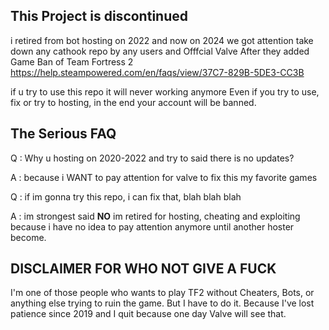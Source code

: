 ## This Project is discontinued

i retired from bot hosting on 2022
and now on 2024 we got attention take down any cathook repo by any users and Offfcial Valve After they added Game Ban of Team Fortress 2 
https://help.steampowered.com/en/faqs/view/37C7-829B-5DE3-CC3B

if u try to use this repo it will never working anymore
Even if you try to use, fix or try to hosting, in the end your account will be banned.

## The Serious FAQ
Q : Why u hosting on 2020-2022 and try to said there is no updates?

A : because i WANT to pay attention for valve to fix this my favorite games 


Q : if im gonna try this repo, i can fix that, blah blah blah

A : im strongest said **NO** im retired for hosting, cheating and exploiting because i have no idea to pay attention anymore until another hoster become.

## DISCLAIMER FOR WHO NOT GIVE A FUCK
I'm one of those people who wants to play TF2 without Cheaters, Bots, or anything else trying to ruin the game.  But I have to do it.  Because I've lost patience since 2019 and I quit because one day Valve will see that.
